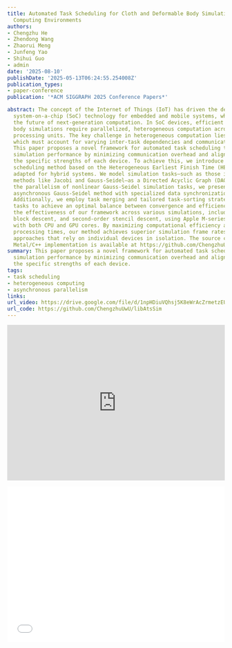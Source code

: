 ```yaml
---
title: Automated Task Scheduling for Cloth and Deformable Body Simulations in Heterogeneous
  Computing Environments
authors:
- Chengzhu He
- Zhendong Wang
- Zhaorui Meng
- Junfeng Yao
- Shihui Guo
- admin
date: '2025-08-10'
publishDate: '2025-05-13T06:24:55.254008Z'
publication_types:
- paper-conference
publication: '*ACM SIGGRAPH 2025 Conference Papers*'

abstract: The concept of the Internet of Things (IoT) has driven the development of
  system-on-a-chip (SoC) technology for embedded and mobile systems, which may define
  the future of next-generation computation. In SoC devices, efficient cloth and deformable
  body simulations require parallelized, heterogeneous computation across multiple
  processing units. The key challenge in heterogeneous computation lies in task distribution,
  which must account for varying inter-task dependencies and communication costs.
  This paper proposes a novel framework for automated task scheduling to optimize
  simulation performance by minimizing communication overhead and aligning tasks with
  the specific strengths of each device. To achieve this, we introduce an efficient
  scheduling method based on the Heterogeneous Earliest Finish Time (HEFT) algorithm,
  adapted for hybrid systems. We model simulation tasks—such as those in iterative
  methods like Jacobi and Gauss-Seidel—as a Directed Acyclic Graph (DAG). To maximize
  the parallelism of nonlinear Gauss-Seidel simulation tasks, we present an innovative
  asynchronous Gauss-Seidel method with specialized data synchronization across units.
  Additionally, we employ task merging and tailored task-sorting strategies for Gauss-Seidel
  tasks to achieve an optimal balance between convergence and efficiency. We validate
  the effectiveness of our framework across various simulations, including XPBD, vertex
  block descent, and second-order stencil descent, using Apple M-series processors
  with both CPU and GPU cores. By maximizing computational efficiency and reducing
  processing times, our method achieves superior simulation frame rates compared to
  approaches that rely on individual devices in isolation. The source code with hybrid
  Metal/C++ implementation is available at https://github.com/ChengzhuUwU/libAtsSim.
summary: This paper proposes a novel framework for automated task scheduling to optimize
  simulation performance by minimizing communication overhead and aligning tasks with
  the specific strengths of each device.
tags:
- task scheduling
- heterogeneous computing
- asynchronous parallelism
links:
url_video: https://drive.google.com/file/d/1npHDiuVQhsj5K8eWrAcZrmetzEU3EeHL/view?usp=sharing
url_code: https://github.com/ChengzhuUwU/libAtsSim
---
```


<p align="center">
<iframe width="100%" height="360" src="https://www.youtube.com/embed/ZIlrmXYL0PM?si=ukWUQRhHpTNblP9u" title="YouTube video player" frameborder="0" allow="accelerometer; autoplay; clipboard-write; encrypted-media; gyroscope; picture-in-picture; web-share" allowfullscreen></iframe>
</p>
<p align="center">
<iframe width="100%" height="360" src="//player.bilibili.com/player.html?aid=114499029894525&bvid=BV1Uo7Zz3EXn&cid=29936127582&p=1" scrolling="no" border="0" frameborder="no" framespacing="0" allowfullscreen="true"> </iframe>
</p>
